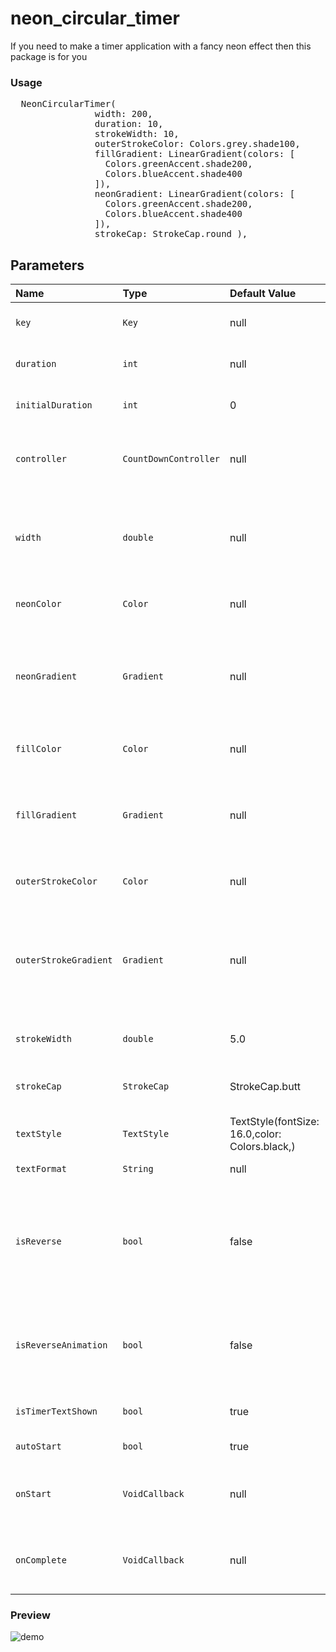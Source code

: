 # neon_circular_timer

If you need to make a timer application with a fancy neon effect then this package is for you




### Usage

<pre>
  NeonCircularTimer(
                width: 200,
                duration: 10,
                strokeWidth: 10,
                outerStrokeColor: Colors.grey.shade100,
                fillGradient: LinearGradient(colors: [
                  Colors.greenAccent.shade200,
                  Colors.blueAccent.shade400
                ]),
                neonGradient: LinearGradient(colors: [
                  Colors.greenAccent.shade200,
                  Colors.blueAccent.shade400
                ]),
                strokeCap: StrokeCap.round ),
</pre>

## Parameters
|Name|Type|Default Value|Description
|:-------------|:----------|:--------|:------------|
|`key`|`Key`|null|*Key for Countdown Timer.*|
|`duration`|`int`|null|*Countdown duration in Seconds.*|
|`initialDuration`|`int`|0|*Countdown initial elapsed Duration in Seconds.*|
|`controller`|`CountDownController`|null|*Controls (i.e Start, Pause, Resume, Restart) the Countdown Timer.*|
|`width`|`double`|null|*Width of the rectangle that surrounds the circle ( Diameter of the Countdown Timer).*|
|`neonColor`|`Color`|null|*neon Color for Countdown Widget.*|
|`neonGradient`|`Gradient`|null|*neon Gradient for Countdown Widget. Note that ringColor will not be effective if gradient is provided.*|
|`fillColor`|`Color`|null|*Filling Color for Countdown Widget.*|
|`fillGradient`|`Gradient`|null|*Filling Gradient for Countdown Widget. Note that fillColor will not be effective if gradient is provided.*|
|`outerStrokeColor`|`Color`|null|*border Color for Countdown Widget.*|
|`outerStrokeGradient`|`Gradient`|null|*border Gradient for Countdown Widget. Note that backgroundColor will not be effective if gradient is provided.*|
|`strokeWidth`|`double`|5.0|*Border Thickness of the Countdown Ring.*|
|`strokeCap`|`StrokeCap`|StrokeCap.butt|*Begin and end contours with a flat edge and no extension.*|
|`textStyle`|`TextStyle`|TextStyle(fontSize: 16.0,color: Colors.black,)|*Text Style for Countdown Text.*|
|`textFormat`|`String`|null|*Format for the Countdown Text.*|
|`isReverse`|`bool`|false|*Handles Countdown Timer (true for Reverse Countdown (max to 0), false for Forward Countdown (0 to max)).*|
|`isReverseAnimation`|`bool`|false|*Handles Animation Direction (true for Reverse Animation, false for Forward Animation).*|
|`isTimerTextShown`|`bool`|true|*Handles visibility of the Countdown Text.*|
|`autoStart`|`bool`|true|*Handles the timer start.*|
|`onStart`|`VoidCallback`|null|*This Callback will execute when the Countdown Starts.*|
|`onComplete`|`VoidCallback`|null|*This Callback will execute when the Countdown Ends.*|

### Preview

![demo](https://media.giphy.com/media/MqRrJ8g2wjq15vaVil/giphy.gif?cid=790b7611a2d5ea480f7d8d4609f9fc16d42856dbd2107110&rid=giphy.gif "demo")



